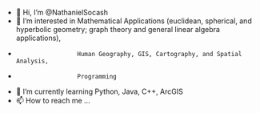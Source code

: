 - 👋 Hi, I’m @NathanielSocash
- 👀 I’m interested in Mathematical Applications (euclidean, spherical, and hyperbolic geometry; graph theory and general linear algebra applications), 
-                      Human Geography, GIS, Cartography, and Spatial Analysis,
-                      Programming
- 🌱 I’m currently learning Python, Java, C++, ArcGIS
- 📫 How to reach me ...

<!---
NathanielSocash/NathanielSocash is a ✨ special ✨ repository because its `README.md` (this file) appears on your GitHub profile.
You can click the Preview link to take a look at your changes.
--->
